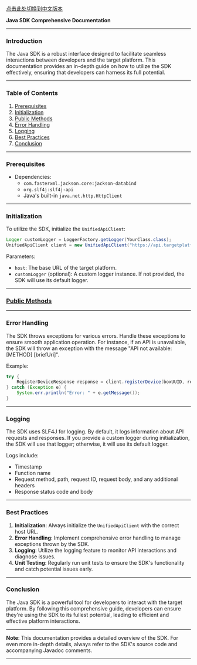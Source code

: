 [点击此处切换到中文版本](src/main/doc/README_CN.md)

**Java SDK Comprehensive Documentation**

---

### Introduction

The Java SDK is a robust interface designed to facilitate seamless interactions between developers and the target platform. This documentation provides an in-depth guide on how to utilize the SDK effectively, ensuring that developers can harness its full potential.

---

### Table of Contents

1. [Prerequisites](#prerequisites)
2. [Initialization](#initialization)
3. [Public Methods](#public-methods)
4. [Error Handling](#error-handling)
5. [Logging](#logging)
6. [Best Practices](#best-practices)
7. [Conclusion](#conclusion)

---

### Prerequisites

- Dependencies:
    - `com.fasterxml.jackson.core:jackson-databind`
    - `org.slf4j:slf4j-api`
    - Java's built-in `java.net.http.HttpClient`

---

### Initialization

To utilize the SDK, initialize the `UnifiedApiClient`:

```java
Logger customLogger = LoggerFactory.getLogger(YourClass.class);
UnifiedApiClient client = new UnifiedApiClient("https://api.targetplatform.com", customLogger);
```

Parameters:
- `host`: The base URL of the target platform.
- `customLogger` (optional): A custom logger instance. If not provided, the SDK will use its default logger.

---

### [Public Methods](src/main/doc/PublicMethods.md)

---

### Error Handling

The SDK throws exceptions for various errors. Handle these exceptions to ensure smooth application operation. For instance, if an API is unavailable, the SDK will throw an exception with the message "API not available: [METHOD] [briefUri]".

Example:

```java
try {
    RegisterDeviceResponse response = client.registerDevice(boxUUID, reqId, boxRegKey);
} catch (Exception e) {
    System.err.println("Error: " + e.getMessage());
}
```

---

### Logging

The SDK uses SLF4J for logging. By default, it logs information about API requests and responses. If you provide a custom logger during initialization, the SDK will use that logger; otherwise, it will use its default logger.

Logs include:
- Timestamp
- Function name
- Request method, path, request ID, request body, and any additional headers
- Response status code and body

---

### Best Practices

1. **Initialization**: Always initialize the `UnifiedApiClient` with the correct host URL.
2. **Error Handling**: Implement comprehensive error handling to manage exceptions thrown by the SDK.
3. **Logging**: Utilize the logging feature to monitor API interactions and diagnose issues.
4. **Unit Testing**: Regularly run unit tests to ensure the SDK's functionality and catch potential issues early.

---

### Conclusion

The Java SDK is a powerful tool for developers to interact with the target platform. By following this comprehensive guide, developers can ensure they're using the SDK to its fullest potential, leading to efficient and effective platform interactions.

---

**Note**: This documentation provides a detailed overview of the SDK. For even more in-depth details, always refer to the SDK's source code and accompanying Javadoc comments.

---

